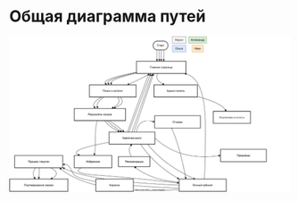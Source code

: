 # Общая диаграмма путей
![Общая диаграмма путей](https://github.com/fpmi-hci-2025/project12b-aquarius/blob/f19e8a466602404176426263cebe8478ac86cf47/img/%D0%A1%D1%86%D0%B5%D0%BD%D0%B0%D1%80%D0%B8%D0%B8_%D0%9E%D0%B1%D1%89%D0%B0%D1%8F.svg)
